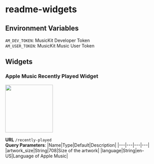 # readme-widgets

## Environment Variables

`AM_DEV_TOKEN`: MusicKit Developer Token  
`AM_USER_TOKEN`: MusicKit Music User Token

## Widgets

### Apple Music Recently Played Widget

[<img src="https://readme-widgets.deno.dev/recently-played" height="150" />](https://readme-widgets.deno.dev/redirect?to=recently-played)  

**URL** `/recently-played`  
**Query Parameters**:
|Name|Type|Default|Description|
|---|---|---|---|
|artwork_size|String|708|Size of the artwork|
|language|String|en-US|Language of Apple Music|
